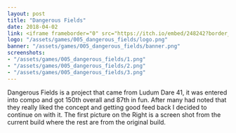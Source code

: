 ```yaml
---
layout: post
title: "Dangerous Fields"
date: 2018-04-02
link: <iframe frameborder="0" src="https://itch.io/embed/248242?border_width=0&amp;bg_color=F7F5E6&amp;link_color=3b53b5&amp;border_color=52658F" width="550" height="165"></iframe>
logo: "/assets/games/005_dangerous_fields/logo.png"
banner: "/assets/games/005_dangerous_fields/banner.png"
screenshots:
- "/assets/games/005_dangerous_fields/1.png"
- "/assets/games/005_dangerous_fields/2.png"
- "/assets/games/005_dangerous_fields/3.png"
---
```


Dangerous Fields is a project that came from Ludum Dare 41, it was entered into compo and got 150th overall and 87th in fun. After many had noted that they really liked the concept and getting good feed back I decided to continue on with it. The first picture on the Right is a screen shot from the current build where the rest are from the original build.